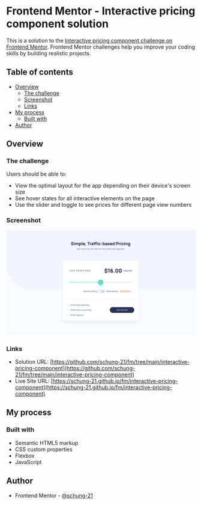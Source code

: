 # Frontend Mentor - Interactive pricing component solution

This is a solution to the [Interactive pricing component challenge on Frontend Mentor](https://www.frontendmentor.io/challenges/interactive-pricing-component-t0m8PIyY8). Frontend Mentor challenges help you improve your coding skills by building realistic projects. 

## Table of contents

- [Overview](#overview)
  - [The challenge](#the-challenge)
  - [Screenshot](#screenshot)
  - [Links](#links)
- [My process](#my-process)
  - [Built with](#built-with)
- [Author](#author)

## Overview

### The challenge

Users should be able to:

- View the optimal layout for the app depending on their device's screen size
- See hover states for all interactive elements on the page
- Use the slider and toggle to see prices for different page view numbers

### Screenshot

![](./screenshot.png)

### Links

- Solution URL: [https://github.com/schung-21/fm/tree/main/interactive-pricing-component](https://github.com/schung-21/fm/tree/main/interactive-pricing-component)
- Live Site URL: [https://schung-21.github.io/fm/interactive-pricing-component](https://schung-21.github.io/fm/interactive-pricing-component)

## My process

### Built with

- Semantic HTML5 markup
- CSS custom properties
- Flexbox
- JavaScript

## Author

- Frontend Mentor - [@schung-21](https://www.frontendmentor.io/profile/schung-21)